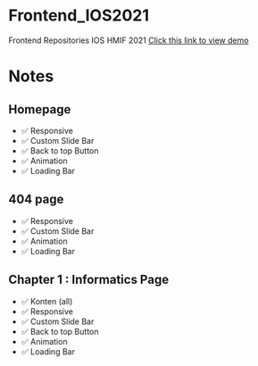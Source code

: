 # Frontend_IOS2021
Frontend Repositories IOS HMIF 2021
[Click this link to view demo](https://sabdadev.github.io/ios21test/)
# Notes
## Homepage
- :white_check_mark: Responsive
- :white_check_mark: Custom Slide Bar
- :white_check_mark: Back to top Button
- :white_check_mark: Animation
- :white_check_mark: Loading Bar
## 404 page
- :white_check_mark: Responsive
- :white_check_mark: Custom Slide Bar
- :white_check_mark: Animation
- :white_check_mark: Loading Bar
## Chapter 1 : Informatics Page
- :white_check_mark: Konten (all)
- :white_check_mark: Responsive
- :white_check_mark: Custom Slide Bar
- :white_check_mark: Back to top Button
- :white_check_mark: Animation
- :white_check_mark: Loading Bar

